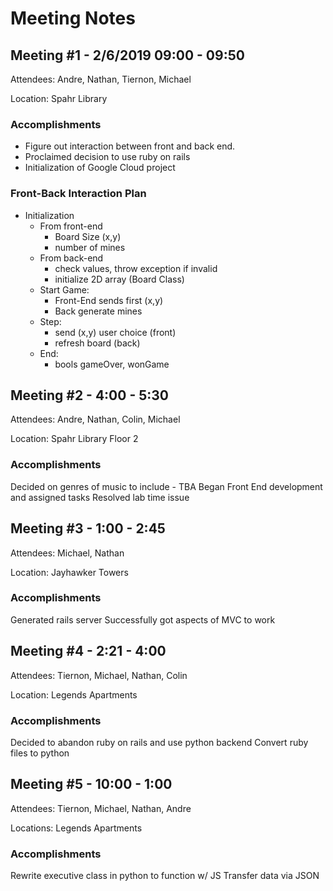 # Meeting Notes

## Meeting #1 - 2/6/2019 09:00 - 09:50

Attendees: Andre, Nathan, Tiernon, Michael

Location: Spahr Library

### Accomplishments

* Figure out interaction between front and back end.
* Proclaimed decision to use ruby on rails
* Initialization of Google Cloud project

### Front-Back Interaction Plan

* Initialization
  * From front-end
    * Board Size (x,y)
    * number of mines
  * From back-end
    * check values, throw exception if invalid
    * initialize 2D array (Board Class)
  * Start Game:
    * Front-End sends first (x,y)
    * Back generate mines
  * Step:
    * send (x,y) user choice (front)
    * refresh board (back)
  * End:
    * bools gameOver, wonGame


## Meeting #2 - 4:00 - 5:30

Attendees: Andre, Nathan, Colin, Michael

Location: Spahr Library Floor 2

### Accomplishments
Decided on genres of music to include - TBA
Began Front End development and assigned tasks
Resolved lab time issue

## Meeting #3 - 1:00 - 2:45

Attendees: Michael, Nathan

Location: Jayhawker Towers

### Accomplishments 
Generated rails server Successfully got aspects of MVC to work

## Meeting #4 - 2:21 - 4:00

Attendees: Tiernon, Michael, Nathan, Colin

Location: Legends Apartments

### Accomplishments 
Decided to abandon ruby on rails and use python backend
Convert ruby files to python

## Meeting #5 - 10:00 - 1:00

Attendees: Tiernon, Michael, Nathan, Andre

Locations: Legends Apartments

### Accomplishments
Rewrite executive class in python to function w/ JS
Transfer data via JSON
